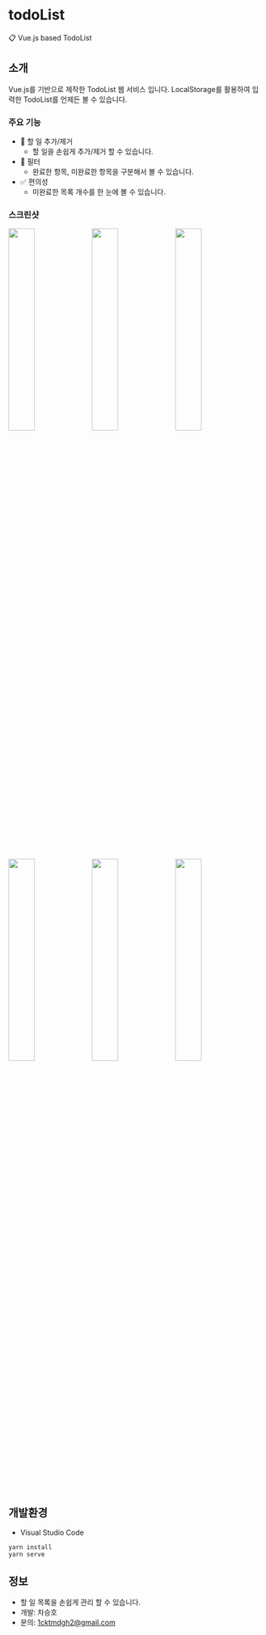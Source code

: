 # todoList
📋 Vue.js based TodoList

## 소개
Vue.js를 기반으로 제작한 TodoList 웹 서비스 입니다.
LocalStorage를 활용하여 입력한 TodoList를 언제든 볼 수 있습니다.

### 주요 기능	
  - 📝 할 일 추가/제거	
    - 할 일을 손쉽게 추가/제거 할 수 있습니다.	
  - 🔗 필터	
    - 완료한 항목, 미완료한 항목을 구분해서 볼 수 있습니다.	
  - ✅ 편의성	
    - 미완료한 목록 개수를 한 눈에 볼 수 있습니다.

### 스크린샷

<div>
  <img src="https://user-images.githubusercontent.com/51149996/73795634-704b6800-47ee-11ea-880e-a56d8fdfdda8.jpg" width="32%">
  <img src="https://user-images.githubusercontent.com/51149996/73795655-7fcab100-47ee-11ea-8646-e05dae54bc13.jpg" width="32%">
  <img src="https://user-images.githubusercontent.com/51149996/73795757-c91b0080-47ee-11ea-9654-840dbe709051.jpg" width="32%">
</div>
<div>
  <img src="https://user-images.githubusercontent.com/51149996/73795659-822d0b00-47ee-11ea-9c1e-6eff9726fde6.jpg" width="32%">
  <img src="https://user-images.githubusercontent.com/51149996/73795666-86592880-47ee-11ea-8d58-c1655751ce58.jpg" width="32%">
  <img src="https://user-images.githubusercontent.com/51149996/73795668-878a5580-47ee-11ea-9edb-3c9fdcbaecbe.jpg" width="32%">
</div>

## 개발환경
- Visual Studio Code
```
yarn install
yarn serve
```

## 정보
- 할 일 목록을 손쉽게 관리 할 수 있습니다.
- 개발: 차승호
- 문의: 1cktmdgh2@gmail.com
